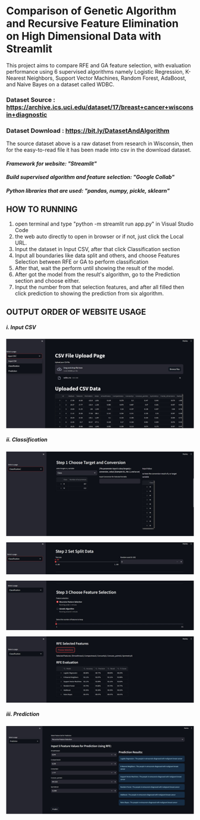 # Comparison of Genetic Algorithm and Recursive Feature Elimination on High Dimensional Data with Streamlit
This project aims to compare RFE and GA feature selection, with evaluation performance using 6 supervised algorithms namely Logistic Regression, K-Nearest Neighbors, Support Vector Machines, Random Forest, AdaBoost, and Naive Bayes on a dataset called WDBC.

### Dataset Source : https://archive.ics.uci.edu/dataset/17/breast+cancer+wisconsin+diagnostic
### Dataset Download : https://bit.ly/DatasetAndAlgorithm

The source dataset above is a raw dataset from research in Wisconsin, then for the easy-to-read file it has been made into csv in the download dataset.

#### _Framework for website: "Streamlit"_
#### _Build supervised algorithm and feature selection: "Google Collab"_
#### _Python libraries that are used: "pandas, numpy, pickle, sklearn"_

## HOW TO RUNNING
1. open terminal and type "python -m streamlit run app.py" in Visual Studio Code
2. the web auto directly to open in browser or if not, just click the Local URL.
3. Input the dataset in Input CSV, after that click Classification section
4. Input all boundaries like data split and others, and choose Features Selection between RFE or GA to perform classification
5. After that, wait the perform until showing the result of the model.
6. After got the model from the result's algorithm, go to the Prediction section and choose either.
7. Input the number from that selection features, and after all filled then click prediction to showing the prediction from six algorithm.

## OUTPUT ORDER OF WEBSITE USAGE
##### i. Input CSV
![i1](https://github.com/dipaw626/Comparing-RFE-and-GA-Using-Streamlit/blob/main/Output%20Web/Input%20CSV%20File.jpeg)

##### ii. Classification
![c1](https://github.com/dipaw626/Comparing-RFE-and-GA-Using-Streamlit/blob/main/Output%20Web/Classification_Choose%20Target%20and%20Conversion.jpeg)

![c2](https://github.com/dipaw626/Comparing-RFE-and-GA-Using-Streamlit/blob/main/Output%20Web/Classification_Set%20Split%20Data.jpeg)

![c3](https://github.com/dipaw626/Comparing-RFE-and-GA-Using-Streamlit/blob/main/Output%20Web/Classification_Choose%20Feature%20Selection.jpeg)

![c4](https://github.com/dipaw626/Comparing-RFE-and-GA-Using-Streamlit/blob/main/Output%20Web/Classification_Selected%20Features%20and%20Evaluation.jpeg)

##### iii. Prediction
![p1](https://github.com/dipaw626/Comparing-RFE-and-GA-Using-Streamlit/blob/main/Output%20Web/Prediction_Feature%20Selection.jpeg)


